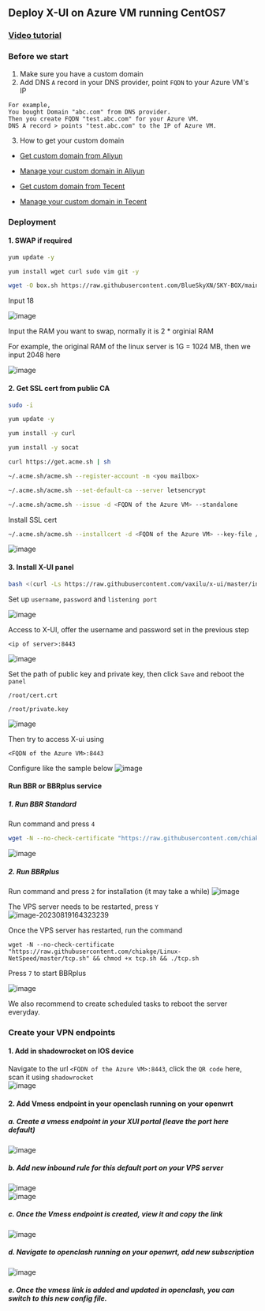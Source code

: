 ## Deploy X-UI on Azure VM running CentOS7
### [Video tutorial](https://www.youtube.com/watch?v=KGy4OMl02u8)
### Before we start
1. Make sure you have a custom domain
2. Add DNS `A` record in your DNS provider, point `FQDN` to your Azure VM's IP
```
For example,
You bought Domain "abc.com" from DNS provider.
Then you create FQDN "test.abc.com" for your Azure VM.
DNS A record > points "test.abc.com" to the IP of Azure VM.
```
3. How to get your custom domain
* [Get custom domain from Aliyun](https://wanwang.aliyun.com/domain/)

* [Manage your custom domain in Aliyun](https://account.aliyun.com/login/login.htm?oauth_callback=http%3A%2F%2Fdc.console.aliyun.com%2Fnext%2Findex%3Fspm%3D5176.2020520207.recommends.ddomain.606c4c12SpdlTJ#/domain/list/all-domain)

* [Get custom domain from Tecent](https://cloud.tencent.com/act/pro/domain_sales?fromSource=gwzcw.6927084.6927084.6927084&utm_medium=cpc&utm_id=gwzcw.6927084.6927084.6927084&bd_vid=11313871833741623980)

* [Manage your custom domain in Tecent](https://cloud.tencent.com/login?s_url=https%3A%2F%2Fconsole.cloud.tencent.com%2Flighthouse%2Fdomain%2Findex%3Frid%3D1)


### Deployment
#### 1. SWAP if required

```sh
yum update -y
```

```sh
yum install wget curl sudo vim git -y
```

```sh
wget -O box.sh https://raw.githubusercontent.com/BlueSkyXN/SKY-BOX/main/box.sh && chmod +x box.sh && clear && ./box.sh
```

Input 18

![image](https://user-images.githubusercontent.com/96930989/232177321-3f0ff739-f1b9-46fc-b697-700a73ea3cfb.png)

Input the RAM you want to swap, normally it is 2 * orginial RAM

For example, the original RAM of the linux server is 1G = 1024 MB, then we input 2048 here

![image](https://user-images.githubusercontent.com/96930989/232177332-0865f65a-2e28-4001-8633-567f4f3ef566.png)


#### 2. Get SSL cert from public CA
```sh
sudo -i
```
```sh
yum update -y 
```
```sh
yum install -y curl
```
```sh
yum install -y socat
```
```sh
curl https://get.acme.sh | sh
```
```sh
~/.acme.sh/acme.sh --register-account -m <you mailbox>
```
```sh
~/.acme.sh/acme.sh --set-default-ca --server letsencrypt
```
```sh
~/.acme.sh/acme.sh --issue -d <FQDN of the Azure VM> --standalone
```

Install SSL cert
```sh
~/.acme.sh/acme.sh --installcert -d <FQDN of the Azure VM> --key-file /root/private.key --fullchain-file /root/cert.crt
```
![image](https://user-images.githubusercontent.com/96930989/212327231-b8766022-617a-482f-b3bc-95f81c659e88.png)


#### 3. Install X-UI panel
```sh
bash <(curl -Ls https://raw.githubusercontent.com/vaxilu/x-ui/master/install.sh)
```

Set up `username`, `password` and `listening port`

![image](https://user-images.githubusercontent.com/96930989/212327935-56c2162b-742c-4c4c-95ac-5a2146c5a14b.png)

Access to X-UI, offer the username and password set in the previous step
```
<ip of server>:8443
```
![image](https://user-images.githubusercontent.com/96930989/212440977-51d1124d-9bc4-470a-8799-2b86ecd82a7d.png)

Set the path of public key and private key, then click `Save` and reboot the `panel`
```
/root/cert.crt
```
```
/root/private.key
```
![image](https://user-images.githubusercontent.com/96930989/212328792-eb065394-170f-4968-b836-beb003feb096.png)

Then try to access X-ui using
```
<FQDN of the Azure VM>:8443
```
Configure like the sample below
![image](https://user-images.githubusercontent.com/96930989/212330149-419f8db5-eb3f-4346-8b26-1448003ea54e.png)

#### Run BBR or BBRplus service
##### 1. Run BBR Standard
Run command and press `4`
```sh
wget -N --no-check-certificate "https://raw.githubusercontent.com/chiakge/Linux-NetSpeed/master/tcp.sh" && chmod +x tcp.sh && ./tcp.sh
```
![image](https://user-images.githubusercontent.com/96930989/212890569-fd3fabf8-0104-4c69-a2c8-b8cf1d3bcf14.png)

##### 2. Run BBRplus
Run command and press `2` for installation (it may take a while)
![image](https://user-images.githubusercontent.com/96930989/220104822-261d9440-98c8-4815-96d9-6f93cb4d628b.png)

The VPS server needs to be restarted, press `Y`
![image-20230819164323239](https://guguimage.aceultraman.com/i/2023/08/19/r6dasg-1.png)

Once the VPS server has restarted, run the command
```
wget -N --no-check-certificate "https://raw.githubusercontent.com/chiakge/Linux-NetSpeed/master/tcp.sh" && chmod +x tcp.sh && ./tcp.sh
```

Press `7` to start BBRplus

![image](https://user-images.githubusercontent.com/96930989/220106727-9237e8ed-48d2-4789-8a7f-c9d87f4a1b82.png)

We also recommend to create scheduled tasks to reboot the server everyday.

### Create your VPN endpoints
#### 1. Add in shadowrocket on IOS device
Navigate to the url `<FQDN of the Azure VM>:8443`, click the `QR code` here, scan it using `shadowrocket`  
![image](https://user-images.githubusercontent.com/96930989/212442184-bbd4f329-f7d0-42c6-a286-f36f33ccca8d.png)

#### 2. Add Vmess endpoint in your openclash running on your openwrt
##### a. Create a vmess endpoint in your XUI portal (leave the port here default)
![image](https://user-images.githubusercontent.com/96930989/226164987-7b25227d-c06a-468c-9ba7-e431701a85e9.png)
##### b. Add new inbound rule for this default port on your VPS server
![image](https://user-images.githubusercontent.com/96930989/236832047-379f3f83-4bcc-4dbe-9cd2-3d3ba71df9f4.png) <br>
![image](https://user-images.githubusercontent.com/96930989/236832365-b37dc3a7-41ac-40f9-916b-adbdf4938e2e.png)

##### c. Once the Vmess endpoint is created, view it and copy the link
![image](https://user-images.githubusercontent.com/96930989/232296369-46f50470-cd8f-419f-9726-581428c4a6c8.png)
##### d. Navigate to openclash running on your openwrt, add new subscription
![image](https://user-images.githubusercontent.com/96930989/226165109-8109734b-a574-48b6-9a15-fab16fb9d2dd.png)
##### e. Once the vmess link is added and updated in openclash, you can switch to this new config file.
